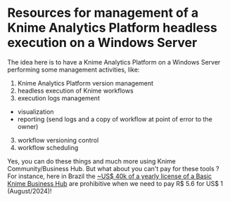 # Resources for management of a Knime Analytics Platform headless execution on a Windows Server

The idea here is to have a Knime Analytics Platform on a Windows Server performing some management activities, like:

1) Knime Analytics Platform version management
2) headless execution of Knime workflows
3) execution logs management
- visualization
- reporting (send logs and a copy of workflow at point of error to the owner)
3) workflow versioning control
4) workflow scheduling

Yes, you can do these things and much more using Knime Community/Business Hub. But what about you can't pay for these tools ? For instance, here in Brazil the [~US$ 40k of a yearly license of a Basic Knime Business Hub](https://www.knime.com/knime-hub-pricing) are prohibitive when we need to pay R$ 5.6 for US$ 1 (August/2024)! 
